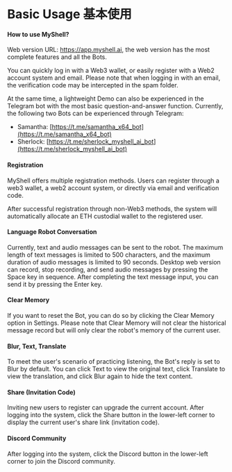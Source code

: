 # Basic Usage 基本使用

#### How to use MyShell?

Web version URL: https://app.myshell.ai, the web version has the most complete features and all the Bots.

You can quickly log in with a Web3 wallet, or easily register with a Web2 account system and email. Please note that when logging in with an email, the verification code may be intercepted in the spam folder.

At the same time, a lightweight Demo can also be experienced in the Telegram bot with the most basic question-and-answer function. Currently, the following two Bots can be experienced through Telegram:

- Samantha: [https://t.me/samantha_x64_bot](https://t.me/samantha_x64_bot)
- Sherlock: [https://t.me/sherlock_myshell_ai_bot](https://t.me/sherlock_myshell_ai_bot)

#### Registration

MyShell offers multiple registration methods. Users can register through a web3 wallet, a web2 account system, or directly via email and verification code.

After successful registration through non-Web3 methods, the system will automatically allocate an ETH custodial wallet to the registered user.

#### Language Robot Conversation

Currently, text and audio messages can be sent to the robot. The maximum length of text messages is limited to 500 characters, and the maximum duration of audio messages is limited to 90 seconds. Desktop web version can record, stop recording, and send audio messages by pressing the Space key in sequence. After completing the text message input, you can send it by pressing the Enter key.

#### Clear Memory

If you want to reset the Bot, you can do so by clicking the Clear Memory option in Settings. Please note that Clear Memory will not clear the historical message record but will only clear the robot's memory of the current user.

#### Blur, Text, Translate

To meet the user's scenario of practicing listening, the Bot's reply is set to Blur by default. You can click Text to view the original text, click Translate to view the translation, and click Blur again to hide the text content.

#### Share (Invitation Code)

Inviting new users to register can upgrade the current account. After logging into the system, click the Share button in the lower-left corner to display the current user's share link (invitation code).

#### Discord Community

After logging into the system, click the Discord button in the lower-left corner to join the Discord community.
